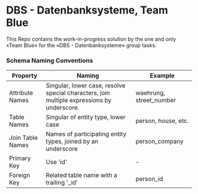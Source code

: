 # DBS - Datenbanksysteme, Team Blue

This Repo contains the work-in-progress solution by the one and only «Team Blue» for the «DBS - Datenbanksysteme» group tasks. 

### Schema Naming Conventions
Property | Naming | Example
--- | --- | ---
Attribute Names | Singular, lower case, resolve special characters, join multiple expressions by underscore. | waehrung, street_number  
Table Names | Singular of entity type, lower case | person, house, etc.
Join Table Names | Names of participating entity types, joined by an underscore | person_company
Primary Key | Use 'id' | - 
Foreign Key | Related table name with a trailing '_id' | person_id
